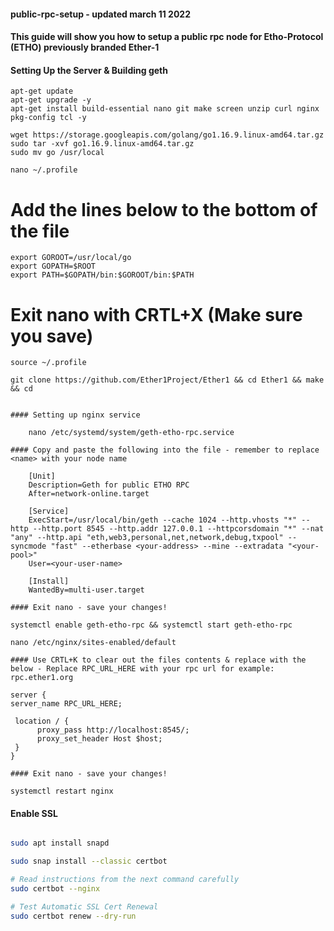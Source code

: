 #### public-rpc-setup - updated march 11 2022

#### This guide will show you how to setup a public rpc node for Etho-Protocol (ETHO) previously branded Ether-1

#### Setting Up the Server & Building geth

    apt-get update
    apt-get upgrade -y
    apt-get install build-essential nano git make screen unzip curl nginx pkg-config tcl -y

    wget https://storage.googleapis.com/golang/go1.16.9.linux-amd64.tar.gz
    sudo tar -xvf go1.16.9.linux-amd64.tar.gz
    sudo mv go /usr/local

    nano ~/.profile

# Add the lines below to the bottom of the file
    export GOROOT=/usr/local/go
    export GOPATH=$ROOT
    export PATH=$GOPATH/bin:$GOROOT/bin:$PATH

# Exit nano with CRTL+X (Make sure you save)

    source ~/.profile

    git clone https://github.com/Ether1Project/Ether1 && cd Ether1 && make && cd

```

#### Setting up nginx service 

    nano /etc/systemd/system/geth-etho-rpc.service

#### Copy and paste the following into the file - remember to replace <name> with your node name

    [Unit]
    Description=Geth for public ETHO RPC
    After=network-online.target

    [Service]
    ExecStart=/usr/local/bin/geth --cache 1024 --http.vhosts "*" --http --http.port 8545 --http.addr 127.0.0.1 --httpcorsdomain "*" --nat "any" --http.api "eth,web3,personal,net,network,debug,txpool" --syncmode "fast" --etherbase <your-address> --mine --extradata "<your-pool>"
    User=<your-user-name>

    [Install]
    WantedBy=multi-user.target

#### Exit nano - save your changes!

systemctl enable geth-etho-rpc && systemctl start geth-etho-rpc

nano /etc/nginx/sites-enabled/default

#### Use CRTL+K to clear out the files contents & replace with the below - Replace RPC_URL_HERE with your rpc url for example: rpc.ether1.org

server {
server_name RPC_URL_HERE;

 location / {
      proxy_pass http://localhost:8545/;
      proxy_set_header Host $host;
 }
}

#### Exit nano - save your changes!

systemctl restart nginx
```

#### Enable SSL

```bash

sudo apt install snapd

sudo snap install --classic certbot

# Read instructions from the next command carefully
sudo certbot --nginx  

# Test Automatic SSL Cert Renewal
sudo certbot renew --dry-run
```
